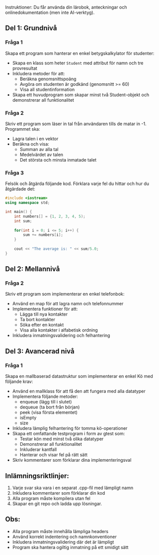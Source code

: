 
Instruktioner: Du får använda din lärobok, anteckningar och onlinedokumentation (men inte AI-verktyg).

## Del 1: Grundnivå
### Fråga 1
Skapa ett program som hanterar en enkel betygskalkylator för studenter:
- Skapa en klass som heter `Student` med attribut för namn och tre provresultat
- Inkludera metoder för att:
  - Beräkna genomsnittspoäng
  - Avgöra om studenten är godkänd (genomsnitt >= 60)
  - Visa all studentinformation
- Skapa ett huvudprogram som skapar minst två Student-objekt och demonstrerar all funktionalitet

### Fråga 2
Skriv ett program som läser in tal från användaren tills de matar in -1. Programmet ska:
- Lagra talen i en vektor
- Beräkna och visa:
  - Summan av alla tal
  - Medelvärdet av talen
  - Det största och minsta inmatade talet

### Fråga 3
Felsök och åtgärda följande kod. Förklara varje fel du hittar och hur du åtgärdade det:
```cpp
#include <iostream>
using namespace std;

int main() {
    int numbers[] = {1, 2, 3, 4, 5);
    int sum;
    
    for(int i = 0; i <= 5; i++) {
        sum += numbers[i];
    }
    
    cout << "The average is: " << sum/5.0;
}
```

## Del 2: Mellannivå
### Fråga 2
Skriv ett program som implementerar en enkel telefonbok:
- Använd en map för att lagra namn och telefonnummer
- Implementera funktioner för att:
  - Lägga till nya kontakter
  - Ta bort kontakter
  - Söka efter en kontakt
  - Visa alla kontakter i alfabetisk ordning
- Inkludera inmatningsvalidering och felhantering

## Del 3: Avancerad nivå
### Fråga 1
Skapa en mallbaserad datastruktur som implementerar en enkel Kö med följande krav:
- Använd en mallklass för att få den att fungera med alla datatyper
- Implementera följande metoder:
  - enqueue (lägg till i slutet)
  - dequeue (ta bort från början)
  - peek (visa första elementet)
  - isEmpty
  - size
- Inkludera lämplig felhantering för tomma kö-operationer
- Skapa ett omfattande testprogram i form av gtest som:
  - Testar kön med minst två olika datatyper
  - Demonstrerar all funktionalitet
  - Inkluderar kantfall
  - Hanterar och visar fel på rätt sätt
- Skriv kommentarer som förklarar dina implementeringsval

## Inlämningsriktlinjer:
1. Varje svar ska vara i en separat .cpp-fil med lämpligt namn
2. Inkludera kommentarer som förklarar din kod
3. Alla program måste kompilera utan fel
4. Skapar en git repo och ladda upp lösningar.

## Obs:
- Alla program måste innehålla lämpliga headers
- Använd korrekt indentering och namnkonventioner
- Inkludera inmatningsvalidering där det är lämpligt
- Program ska hantera ogiltig inmatning på ett smidigt sätt
